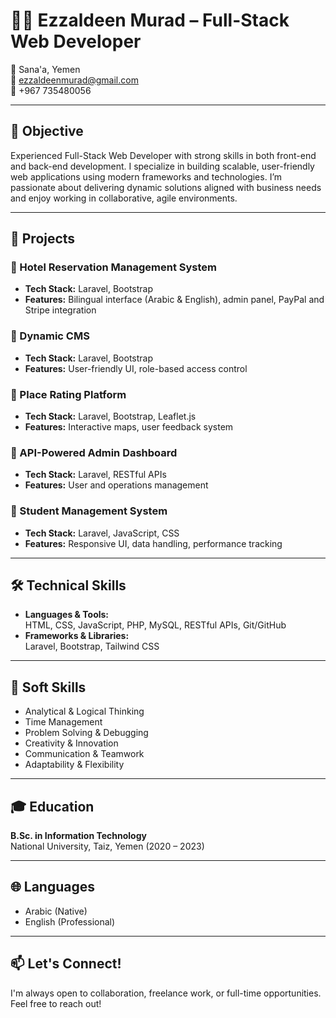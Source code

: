 # 👨‍💻 Ezzaldeen Murad – Full-Stack Web Developer

📍 Sana'a, Yemen  
📧 ezzaldeenmurad@gmail.com  
📱 +967 735480056  

---

## 🎯 Objective

Experienced Full-Stack Web Developer with strong skills in both front-end and back-end development. I specialize in building scalable, user-friendly web applications using modern frameworks and technologies. I’m passionate about delivering dynamic solutions aligned with business needs and enjoy working in collaborative, agile environments.

---

## 💼 Projects

### 🔹 Hotel Reservation Management System  
- **Tech Stack:** Laravel, Bootstrap  
- **Features:** Bilingual interface (Arabic & English), admin panel, PayPal and Stripe integration  

### 🔹 Dynamic CMS  
- **Tech Stack:** Laravel, Bootstrap  
- **Features:** User-friendly UI, role-based access control  

### 🔹 Place Rating Platform  
- **Tech Stack:** Laravel, Bootstrap, Leaflet.js  
- **Features:** Interactive maps, user feedback system  

### 🔹 API-Powered Admin Dashboard  
- **Tech Stack:** Laravel, RESTful APIs  
- **Features:** User and operations management  

### 🔹 Student Management System  
- **Tech Stack:** Laravel, JavaScript, CSS  
- **Features:** Responsive UI, data handling, performance tracking  

---

## 🛠 Technical Skills

- **Languages & Tools:**  
  HTML, CSS, JavaScript, PHP, MySQL, RESTful APIs, Git/GitHub  
- **Frameworks & Libraries:**  
  Laravel, Bootstrap, Tailwind CSS  

---

## 🤝 Soft Skills

- Analytical & Logical Thinking  
- Time Management  
- Problem Solving & Debugging  
- Creativity & Innovation  
- Communication & Teamwork  
- Adaptability & Flexibility  

---

## 🎓 Education

**B.Sc. in Information Technology**  
National University, Taiz, Yemen (2020 – 2023)

---

## 🌐 Languages

- Arabic (Native)  
- English (Professional)

---

## 📫 Let's Connect!

I'm always open to collaboration, freelance work, or full-time opportunities. Feel free to reach out!
